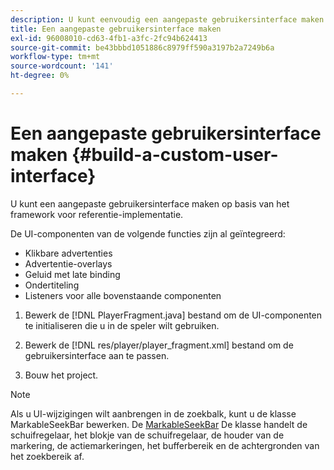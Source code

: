 ```yaml
---
description: U kunt eenvoudig een aangepaste gebruikersinterface maken op basis van het referentie-implementatieframework.
title: Een aangepaste gebruikersinterface maken
exl-id: 96008010-cd63-4fb1-a3fc-2fc94b624413
source-git-commit: be43bbbd1051886c8979ff590a3197b2a7249b6a
workflow-type: tm+mt
source-wordcount: '141'
ht-degree: 0%

---
```


# Een aangepaste gebruikersinterface maken {#build-a-custom-user-interface}

U kunt een aangepaste gebruikersinterface maken op basis van het framework voor referentie-implementatie.

De UI-componenten van de volgende functies zijn al geïntegreerd:

* Klikbare advertenties
* Advertentie-overlays
* Geluid met late binding
* Ondertiteling
* Listeners voor alle bovenstaande componenten

1. Bewerk de [!DNL PlayerFragment.java] bestand om de UI-componenten te initialiseren die u in de speler wilt gebruiken.

1. Bewerk de [!DNL res/player/player_fragment.xml] bestand om de gebruikersinterface aan te passen.
1. Bouw het project.

>[!NOTE]
>
>Als u UI-wijzigingen wilt aanbrengen in de zoekbalk, kunt u de klasse MarkableSeekBar bewerken. De [MarkableSeekBar](https://help.adobe.com/en_US/primetime/api/reference_implementation/android/javadoc/com/adobe/primetime/reference/ui/player/MarkableSeekBar.html) De klasse handelt de schuifregelaar, het blokje van de schuifregelaar, de houder van de markering, de actiemarkeringen, het bufferbereik en de achtergronden van het zoekbereik af.

